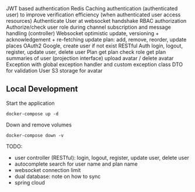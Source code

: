 JWT based authentication
    Redis Caching authentication (authenticated user) to improve verification efficiency (when authenticated user access resources)
    Authenticate User at websocket handshake
RBAC authorization
    Authorize/check user role during channel subscription and message handling (controller)
Websocket
    optimistic update, versioning + acknowledgement + re-fetching
    update plan: add, remove, reorder, update places
OAuth2
    Google, create user if not exist
RESTful
    Auth
        login, logout, register, update user, delete user
    Plan
        get plan
        check role
        get plan summaries of user (projection interface)
        upload avatar / delete avatar
Exception with global exception handler and custom exception class
DTO for validation
    User
S3 storage for avatar

## Local Development
Start the application
```
docker-compose up -d
```

Down and remove volumes
```
docker-compose down -v
```

TODO:
- user controller (RESTful): login, logout, register, update user, delete user
- autocomplete search for user name and plan name
- websocket connection limit
- dual database: note on how to sync
- spring cloud
